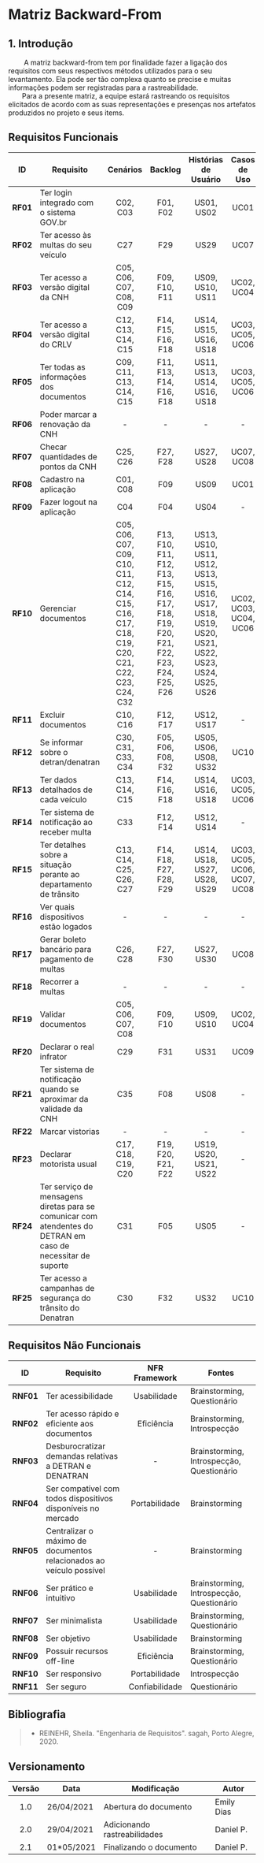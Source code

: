 # Matriz Backward-From

## 1. Introdução

&emsp;&emsp; A matriz backward-from tem por finalidade fazer a ligação dos requisitos com seus respectivos métodos utilizados para o seu levantamento. Ela pode ser tão complexa quanto se precise e muitas informações podem ser registradas para a rastreabilidade.<br>
&emsp;&emsp;Para a presente matriz, a equipe estará rastreando os requisitos elicitados de acordo com as suas representações e presenças nos artefatos produzidos no projeto e seus items.

## Requisitos Funcionais
| ID | Requisito | Cenários | Backlog | Histórias de Usuário |Casos de Uso | Fontes |
|--|--|:-:|:-:|:-:|:-:|:-:|
| **RF01** | Ter login integrado com o sistema GOV.br |C02, C03|F01, F02|US01, US02|UC01| Brainstorming, Questionário |
| **RF02** | Ter acesso às multas do seu veículo |C27|F29|US29|UC07| Brainstorming, Introspecção, Questionário |
| **RF03** | Ter acesso a versão digital da CNH |C05, C06, C07, C08, C09|F09, F10, F11|US09, US10, US11|UC02, UC04| Brainstorming, Introspecção, Questionário |
| **RF04** | Ter acesso a versão digital do CRLV |C12, C13, C14, C15|F14, F15, F16, F18|US14, US15, US16, US18|UC03, UC05, UC06| Brainstorming, Introspecção, Questionário |
| **RF05** | Ter todas as informações dos documentos |C09, C11, C13, C14, C15|F11, F13, F14, F16, F18|US11, US13, US14, US16, US18|UC03, UC05, UC06| Brainstorming, Instrospecção |
| **RF06** | Poder marcar a renovação da CNH |-|-|-|-| Brainstorming |
| **RF07** | Checar quantidades de pontos da CNH |C25, C26|F27, F28|US27, US28|UC07, UC08| Brainstorming |
| **RF08** | Cadastro na aplicação |C01, C08|F09|US09|UC01| Brainstorming |
| **RF09** | Fazer logout na aplicação |C04|F04|US04|-| Brainstorming |
| **RF10** | Gerenciar documentos |C05, C06, C07, C09, C10, C11, C12, C14, C15, C16, C17, C18, C19, C20, C21, C22, C23, C24, C32|F13, F10, F11, F12, F13, F15, F16, F17, F18, F19, F20, F21, F22, F23, F24, F25, F26|US13, US10, US11, US12, US13, US15, US16, US17, US18, US19, US20, US21, US22, US23, US24, US25, US26|UC02, UC03, UC04, UC06| Brainstorming |
| **RF11** | Excluir documentos |C10, C16|F12, F17|US12, US17|-| Brainstorming |
| **RF12** | Se informar sobre o detran/denatran |C30, C31, C33, C34|F05, F06, F08, F32|US05, US06, US08, US32|UC10| Brainstorming |
| **RF13** | Ter dados detalhados de cada veículo |C13, C14, C15|F14, F16, F18|US14, US16, US18|UC03, UC05, UC06| Brainstorming, Introspecção |
| **RF14** | Ter sistema de notificação ao receber multa |C33|F12, F14|US12, US14|-| Brainstorming |
| **RF15** | Ter detalhes sobre a situação perante ao departamento de trânsito |C13, C14, C25, C26, C27|F14, F18, F27, F28, F29|US14, US18, US27, US28, US29|UC03, UC05, UC06, UC07, UC08| Brainstorming |
| **RF16** | Ver quais dispositivos estão logados |-|-|-|-| Brainstorming |
| **RF17** | Gerar boleto bancário para pagamento de multas |C26, C28|F27, F30|US27, US30|UC08| Brainstorming |
| **RF18** | Recorrer a multas |-|-|-|-| Brainstorming |
| **RF19** | Validar documentos |C05, C06, C07, C08|F09, F10|US09, US10|UC02, UC04| Brainstorming |
| **RF20** | Declarar o real infrator |C29|F31|US31|UC09| Brainstorming |
| **RF21** | Ter sistema de notificação quando se aproximar da validade da CNH |C35|F08|US08|-| Brainstorming |
| **RF22** | Marcar vistorias |-|-|-|-| Brainstorming |
| **RF23** | Declarar motorista usual |C17, C18, C19, C20|F19, F20, F21, F22|US19, US20, US21, US22|-| Brainstorming |
| **RF24** | Ter serviço de mensagens diretas para se comunicar com atendentes do DETRAN em caso de necessitar de suporte |C31|F05|US05|-| Brainstorming |
| **RF25** | Ter acesso a campanhas de segurança do trânsito do Denatran |C30|F32|US32|UC10| Introspecção |

## Requisitos Não Funcionais
| ID | Requisito |NFR Framework|Fontes |
|:-:|--|:-:|--|
| **RNF01** | Ter acessibilidade |Usabilidade| Brainstorming, Questionário |
| **RNF02** | Ter acesso rápido e eficiente aos documentos |Eficiência| Brainstorming, Introspecção |
| **RNF03** | Desburocratizar demandas relativas a DETRAN e DENATRAN |-|Brainstorming, Introspecção, Questionário |
| **RNF04** | Ser compatível com todos dispositivos disponíveis no mercado |Portabilidade| Brainstorming |
| **RNF05** | Centralizar o máximo de documentos relacionados ao veículo possível |-| Brainstorming |
| **RNF06** | Ser prático e intuitivo |Usabilidade| Brainstorming, Introspecção, Questionário |
| **RNF07** | Ser minimalista |Usabilidade|Brainstorming, Questionário |
| **RNF08** | Ser objetivo |Usabilidade| Brainstorming |
| **RNF09** | Possuir recursos off-line |Eficiência| Brainstorming, Questionário |
| **RNF10** | Ser responsivo |Portabilidade| Introspecção |
| **RNF11** | Ser seguro |Confiabilidade| Questionário |

## Bibliografia
> - REINEHR, Sheila. "Engenharia de Requisitos". sagah, Porto Alegre, 2020.
## Versionamento

|Versão|Data|Modificação|Autor|
|:-:|--|--|--|
|1.0|26/04/2021|Abertura do documento|Emily Dias|
|2.0|29/04/2021|Adicionando rastreabilidades|Daniel P.|
|2.1|01*05/2021|Finalizando o documento|Daniel P.|
